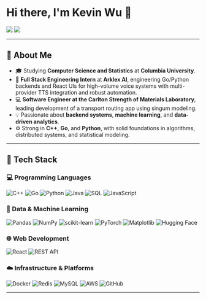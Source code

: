 # Hi there, I'm Kevin Wu 👋

<a href="https://www.linkedin.com/in/kevinwu"><img src="https://img.shields.io/badge/linkedin-%230077B5.svg?style=for-the-badge&logo=linkedin&logoColor=white" /></a>
<a href="mailto:kevinwu@columbia.edu"><img src="https://img.shields.io/badge/gmail-%23D14836.svg?style=for-the-badge&logo=gmail&logoColor=white" /></a>

---

## 🧠 About Me

- 🎓 Studying **Computer Science and Statistics** at **Columbia University**.  
- 🚀 **Full Stack Engineering Intern** at **Arklex AI**, engineering Go/Python backends and React UIs for high-volume voice systems with multi-provider TTS integration and robust automation. 
- 💻 **Software Engineer at the Carlton Strength of Materials Laboratory**, leading development of a transport routing app using singum modeling.
- 💡 Passionate about **backend systems**, **machine learning**, and **data-driven analytics**.  
- ⚙️ Strong in **C++**, **Go**, and **Python**, with solid foundations in algorithms, distributed systems, and statistical modeling.  

---

## 🔧 Tech Stack

### 💻 Programming Languages

![C++](https://img.shields.io/badge/c++-00599C?style=for-the-badge&logo=cplusplus&logoColor=white)
![Go](https://img.shields.io/badge/go-00ADD8?style=for-the-badge&logo=go&logoColor=white)
![Python](https://img.shields.io/badge/python-3776AB?style=for-the-badge&logo=python&logoColor=white)
![Java](https://img.shields.io/badge/java-%23ED8B00.svg?style=for-the-badge&logo=openjdk&logoColor=white)
![SQL](https://img.shields.io/badge/sql-%234479A1.svg?style=for-the-badge&logo=postgresql&logoColor=white)
![JavaScript](https://img.shields.io/badge/javascript-%23323330.svg?style=for-the-badge&logo=javascript&logoColor=%23F7DF1E)

### 🤖 Data & Machine Learning

![Pandas](https://img.shields.io/badge/pandas-150458?style=for-the-badge&logo=pandas&logoColor=white)
![NumPy](https://img.shields.io/badge/numpy-013243?style=for-the-badge&logo=numpy&logoColor=white)
![scikit-learn](https://img.shields.io/badge/scikit--learn-F7931E?style=for-the-badge&logo=scikitlearn&logoColor=white)
![PyTorch](https://img.shields.io/badge/pytorch-EE4C2C?style=for-the-badge&logo=pytorch&logoColor=white)
![Matplotlib](https://img.shields.io/badge/matplotlib-3776AB?style=for-the-badge&logo=matplotlib&logoColor=white)
![Hugging Face](https://img.shields.io/badge/hugging_face-FFD21E?style=for-the-badge&logo=huggingface&logoColor=black)

### 🌐 Web Development

![React](https://img.shields.io/badge/react-%2320232A.svg?style=for-the-badge&logo=react&logoColor=%2361DAFB)
![REST API](https://img.shields.io/badge/rest_api-009688?style=for-the-badge&logo=fastapi&logoColor=white)

### ☁️ Infrastructure & Platforms

![Docker](https://img.shields.io/badge/docker-2496ED?style=for-the-badge&logo=docker&logoColor=white)
![Redis](https://img.shields.io/badge/redis-DC382D?style=for-the-badge&logo=redis&logoColor=white)
![MySQL](https://img.shields.io/badge/mysql-4479A1?style=for-the-badge&logo=mysql&logoColor=white)
![AWS](https://img.shields.io/badge/aws-FF9900?style=for-the-badge&logo=amazonaws&logoColor=white)
![GitHub](https://img.shields.io/badge/github-181717?style=for-the-badge&logo=github&logoColor=white)


---
